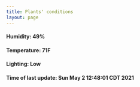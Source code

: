 ```yaml
---
title: Plants' conditions
layout: page
---
```



#### Humidity: 49%
#### Temperature: 71F
#### Lighting: Low
#### Time of last update: Sun May  2 12:48:01 CDT 2021
